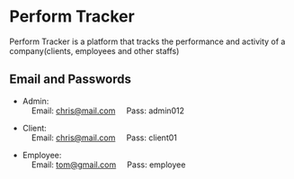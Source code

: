 # Perform Tracker

Perform Tracker is a platform that tracks the performance and activity of a company(clients, employees and other staffs)

## Email and Passwords

- Admin: <br>
  &nbsp;&nbsp;&nbsp;&nbsp;Email: chris@mail.com
  &nbsp;&nbsp;&nbsp;&nbsp;Pass: admin012

- Client: <br>
  &nbsp;&nbsp;&nbsp;&nbsp;Email: chris@mail.com
  &nbsp;&nbsp;&nbsp;&nbsp;Pass: client01

- Employee: <br>
  &nbsp;&nbsp;&nbsp;&nbsp;Email: tom@gmail.com
  &nbsp;&nbsp;&nbsp;&nbsp;Pass: employee
